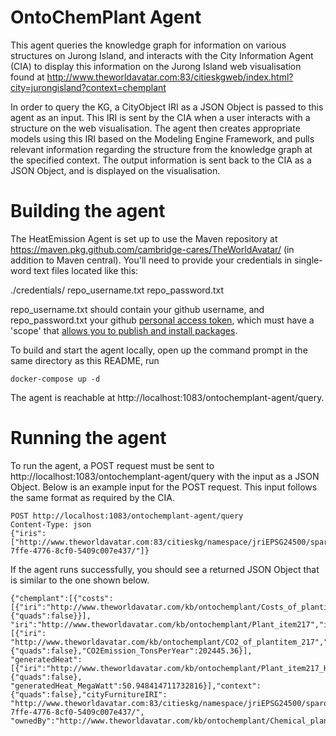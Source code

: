 # OntoChemPlant Agent
This agent queries the knowledge graph for information on various structures on Jurong Island, and interacts with the
City Information Agent (CIA) to display this information on the Jurong Island web visualisation
found at http://www.theworldavatar.com:83/citieskgweb/index.html?city=jurongisland?context=chemplant

In order to query the KG, a CityObject IRI as a JSON Object is passed to this agent as an input. This IRI is sent by the CIA
when a user interacts with a structure on the web visualisation. The agent then creates appropriate models using this IRI based on the
Modeling Engine Framework, and pulls relevant information regarding the structure from the knowledge graph at the specified context.
The output information is sent back to the CIA as a JSON Object, and is displayed on the visualisation.

# Building the agent

The HeatEmission Agent is set up to use the Maven repository at https://maven.pkg.github.com/cambridge-cares/TheWorldAvatar/ 
(in addition to Maven central). You'll need to provide your credentials in single-word text files located like this:

./credentials/ 
repo_username.txt
repo_password.txt

repo_username.txt should contain your github username, and repo_password.txt your github [personal access token](https://docs.github.com/en/github/authenticating-to-github/creating-a-personal-access-token),
which must have a 'scope' that [allows you to publish and install packages](https://docs.github.com/en/packages/working-with-a-github-packages-registry/working-with-the-apache-maven-registry#authenticating-to-github-packages).

To build and start the agent locally, open up the command prompt in the same directory as this README, run
```
docker-compose up -d
```
The agent is reachable at http://localhost:1083/ontochemplant-agent/query.

# Running the agent
To run the agent, a POST request must be sent to http://localhost:1083/ontochemplant-agent/query with the input as a JSON Object.
Below is an example input for the POST request. This input follows the same format as required by the CIA.
```
POST http://localhost:1083/ontochemplant-agent/query 
Content-Type: json 
{"iris": ["http://www.theworldavatar.com:83/citieskg/namespace/jriEPSG24500/sparql/cityobject/UUID_bd07e1dd-7ffe-4776-8cf0-5409c007e437/"]}
```
If the agent runs successfully, you should see a returned JSON Object that is similar to the one shown below.

```
{"chemplant":[{"costs":[{"iri":"http://www.theworldavatar.com/kb/ontochemplant/Costs_of_plantitem_217","context":{"quads":false}}],
"iri":"http://www.theworldavatar.com/kb/ontochemplant/Plant_item217","individualCO2Emission":[{"iri":
"http://www.theworldavatar.com/kb/ontochemplant/CO2_of_plantitem_217","context":{"quads":false},"CO2Emission_TonsPerYear":202445.36}],
"generatedHeat":[{"iri":"http://www.theworldavatar.com/kb/ontochemplant/Plant_item217_Heat","context":{"quads":false},
"generatedHeat_MegaWatt":50.948414711732816}],"context":{"quads":false},"cityFurnitureIRI":
"http://www.theworldavatar.com:83/citieskg/namespace/jriEPSG24500/sparql/cityfurniture/UUID_bd07e1dd-7ffe-4776-8cf0-5409c007e437/",
"ownedBy":"http://www.theworldavatar.com/kb/ontochemplant/Chemical_plant_of_ExxonMobilPAC"}]}
```

